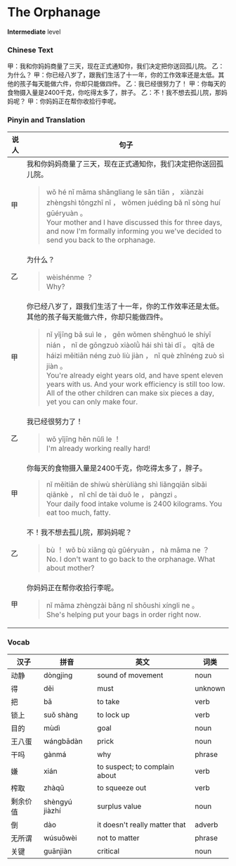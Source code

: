 # The Orphanage
**Intermediate** level
### Chinese Text
甲：我和你妈妈商量了三天，现在正式通知你，我们决定把你送回孤儿院。
乙：为什么？
甲：你已经八岁了，跟我们生活了十一年，你的工作效率还是太低。其他的孩子每天能做六件，你却只能做四件。
乙：我已经很努力了！
甲：你每天的食物摄入量是2400千克，你吃得太多了，胖子。
乙：不！我不想去孤儿院，那妈妈呢？
甲：你妈妈正在帮你收拾行李呢。

### Pinyin and Translation
|说人|句子|
|----|----|
|甲|我和你妈妈商量了三天，现在正式通知你，我们决定把你送回孤儿院。<blockquote>wǒ hé nǐ māma shāngliang le sān tiān ， xiànzài zhèngshì tōngzhī nǐ ， wǒmen juédìng bǎ nǐ sòng huí gūéryuàn 。<br />Your mother and I have discussed this for three days, and now I'm formally informing you we've decided to send you back to the orphanage.</blockquote>|
|乙|为什么？<blockquote>wèishénme ？<br />Why?</blockquote>|
|甲|你已经八岁了，跟我们生活了十一年，你的工作效率还是太低。其他的孩子每天能做六件，你却只能做四件。<blockquote>nǐ yǐjīng bā suì le ， gēn wǒmen shēnghuó le shíyī nián ， nǐ de gōngzuò xiàolǜ hái shì tài dī 。 qítā de háizi měitiān néng zuò liù jiàn ， nǐ què zhǐnéng zuò sì jiàn 。<br />You're already eight years old, and have spent eleven years with us. And your work efficiency is still too low. All of the other children can make six pieces a day, yet you can only make four.</blockquote>|
|乙|我已经很努力了！<blockquote>wǒ yǐjīng hěn nǔlì le ！<br />I'm already working really hard!</blockquote>|
|甲|你每天的食物摄入量是2400千克，你吃得太多了，胖子。<blockquote>nǐ měitiān de shíwù shèrùliàng shì liǎngqiān sìbǎi qiānkè ， nǐ chī de tài duō le ， pàngzi 。<br />Your daily food intake volume is 2400 kilograms. You eat too much, fatty.</blockquote>|
|乙|不！我不想去孤儿院，那妈妈呢？<blockquote>bù ！ wǒ bù xiǎng qù gūéryuàn ， nà māma ne ？<br />No. I don't want to go back to the orphanage. What about mother?</blockquote>|
|甲|你妈妈正在帮你收拾行李呢。<blockquote>nǐ māma zhèngzài bāng nǐ shōushi xíngli ne 。<br />She's helping put your bags in order right now.</blockquote>|
### Vocab
|汉子|拼音|英文|词类|
|----|----|----|----|
|动静|dòngjing|sound of movement|noun|
|得|děi|must|unknown|
|把|bǎ|to take|verb|
|锁上|suǒ shàng|to lock up|verb|
|目的|mùdì|goal|noun|
|王八蛋|wángbādàn|prick|noun|
|干吗|gànmá|why|phrase|
|嫌|xián|to suspect; to complain about|verb|
|榨取|zhàqǔ|to squeeze out|verb|
|剩余价值|shèngyú jiàzhí|surplus value|noun|
|倒|dào|it doesn't really matter that|adverb|
|无所谓|wúsuǒwèi|not to matter|phrase|
|关键|guānjiàn|critical|noun|